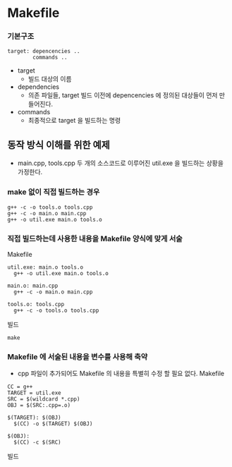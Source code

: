 # Makefile




### 기본구조
```
target: depencencies ..
        commands ..
```
- target
  - 빌드 대상의 이름
- dependencies
  - 의존 파일들, target 빌드 이전에 depencencies 에 정의된 대상들이 먼저 만들어진다.
- commands
  - 최종적으로 target 을 빌드하는 명령

## 동작 방식 이해를 위한 예제
- main.cpp, tools.cpp 두 개의 소스코드로 이루어진 util.exe 을 빌드하는 상황을 가정한다.

### make 없이 직접 빌드하는 경우
```
g++ -c -o tools.o tools.cpp
g++ -c -o main.o main.cpp 
g++ -o util.exe main.o tools.o
```

### 직접 빌드하는데 사용한 내용을 Makefile 양식에 맞게 서술
Makefile
```
util.exe: main.o tools.o
  g++ -o util.exe main.o tools.o

main.o: main.cpp
  g++ -c -o main.o main.cpp

tools.o: tools.cpp
  g++ -c -o tools.o tools.cpp
```
빌드
```
make
```

### Makefile 에 서술된 내용을 변수를 사용해 축약
- cpp 파일이 추가되어도 Makefile 의 내용을 특별히 수정 할 필요 없다.
Makefile
```
CC = g++
TARGET = util.exe
SRC = $(wildcard *.cpp)
OBJ = $(SRC:.cpp=.o)

$(TARGET): $(OBJ)
  $(CC) -o $(TARGET) $(OBJ)
  
$(OBJ):
  $(CC) -c $(SRC)
```
빌드
```

```

